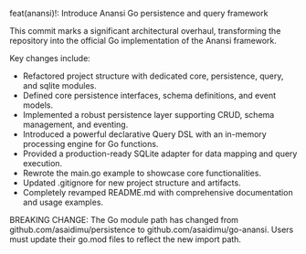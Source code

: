 feat(anansi)!: Introduce Anansi Go persistence and query framework

This commit marks a significant architectural overhaul, transforming the repository into the official Go implementation of the Anansi framework.

Key changes include:
- Refactored project structure with dedicated core, persistence, query, and sqlite modules.
- Defined core persistence interfaces, schema definitions, and event models.
- Implemented a robust persistence layer supporting CRUD, schema management, and eventing.
- Introduced a powerful declarative Query DSL with an in-memory processing engine for Go functions.
- Provided a production-ready SQLite adapter for data mapping and query execution.
- Rewrote the main.go example to showcase core functionalities.
- Updated .gitignore for new project structure and artifacts.
- Completely revamped README.md with comprehensive documentation and usage examples.

BREAKING CHANGE: The Go module path has changed from github.com/asaidimu/persistence to github.com/asaidimu/go-anansi. Users must update their go.mod files to reflect the new import path.